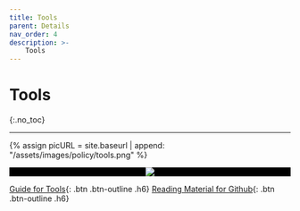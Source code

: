 ```yaml
---
title: Tools
parent: Details
nav_order: 4
description: >-
    Tools
---
```


# Tools
{:.no_toc}

---

{% assign picURL = site.baseurl | append: "/assets/images/policy/tools.png" %}

<p align='center' style="background-color:black;">
  <img src='{{picURL}}' />
</p>



[//]: # (![image]&#40;{{picURL}}&#41;)

[Guide for Tools](https://drive.google.com/file/d/1KO1kVVZ2d79AGJu3cwccar8NQMSgHlzW/view?usp=sharing){: .btn .btn-outline .h6}
[Reading Material for Github](https://drive.google.com/file/d/16trCLq4SDTLdu6KNNI5JnrzDC3AhkGWi/view?usp=sharing){: .btn .btn-outline .h6}
